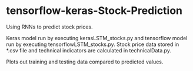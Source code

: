 # tensorflow-keras-Stock-Prediction

Using RNNs to predict stock prices. 

Keras model run by executing kerasLSTM_stocks.py and tensorflow model run by executing tensorflowLSTM_stocks.py. Stock price data stored in *.csv file and technical indicators are calculated in technicalData.py.

Plots out training and testing data compared to predicted values. 

